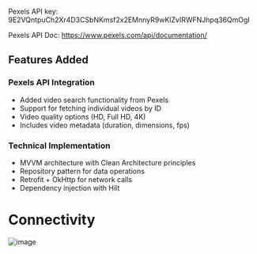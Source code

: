 Pexels API key: 9E2VQntpuCh2Xr4D3CSbNKmsf2x2EMnnyR9wKlZvIRWFNJhpq36QmOgI

Pexels API Doc:
https://www.pexels.com/api/documentation/

## Features Added

### Pexels API Integration
- Added video search functionality from Pexels
- Support for fetching individual videos by ID
- Video quality options (HD, Full HD, 4K)
- Includes video metadata (duration, dimensions, fps)

### Technical Implementation
- MVVM architecture with Clean Architecture principles
- Repository pattern for data operations
- Retrofit + OkHttp for network calls
- Dependency injection with Hilt

# Connectivity 
![image](https://github.com/user-attachments/assets/336a58b7-46c2-41cf-a777-1fd70130573e)
